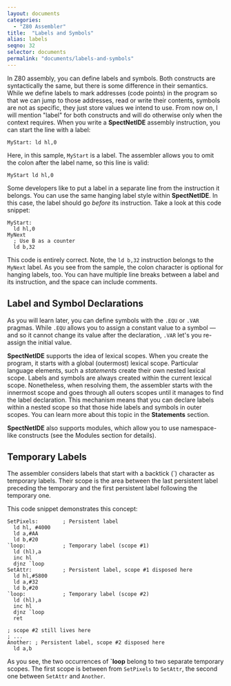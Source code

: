 ```yaml
---
layout: documents
categories: 
  - "Z80 Assembler"
title:  "Labels and Symbols"
alias: labels
seqno: 32
selector: documents
permalink: "documents/labels-and-symbols"
---
```


In Z80 assembly, you can define labels and symbols. Both constructs are syntactically the same, but there is some difference in their semantics. While we define labels to mark addresses (code points) in the program so that we can jump to those addresses, read or write their contents, symbols are not as specific, they just store values we intend to use.
From now on, I will mention "label" for both constructs and will do otherwise only when the context requires.
When you write a __SpectNetIDE__ assembly instruction, you can start the line with a label:

```
MyStart: ld hl,0
```

Here, in this sample, `MyStart` is a label. The assembler allows you to omit the colon after the label name, so this line is valid:

```
MyStart ld hl,0
```

Some developers like to put a label in a separate line from the instruction it belongs. You can use the same hanging label style within __SpectNetIDE__. In this case, the label should go _before_ its instruction. Take a look at this code snippet:

```
MyStart:
  ld hl,0
MyNext
  ; Use B as a counter
  ld b,32
```

This code is entirely correct. Note, the `ld b,32` instruction belongs to the `MyNext` label. As you see from the sample, the colon character is optional for hanging labels, too. You can have multiple line breaks between a label and its instruction, and the space can include comments.

## Label and Symbol Declarations

As you will learn later, you can define symbols with the `.EQU` or `.VAR` pragmas. While `.EQU` allows you to assign a constant value to a symbol &mdash; and so it cannot change its value after the declaration, `.VAR` let's you re-assign the initial value.

__SpectNetIDE__ supports the idea of lexical scopes. When you create the program, it starts with a global (outermost) lexical scope. Particular language elements, such a _statements_ create their own nested lexical scope. Labels and symbols are always created within the current lexical scope. Nonetheless, when resolving them, the assembler starts with the innermost scope and goes through all outers scopes until it manages to find the label declaration.
This mechanism means that you can declare labels within a nested scope so that those hide labels and symbols in outer scopes.
You can learn more about this topic in the __Statements__ section.

__SpectNetIDE__ also supports modules, which allow you to use namespace-like constructs (see the Modules section for details).

## Temporary Labels

The assembler considers labels that start with a backtick (`) character as temporary labels. Their scope is the area between the last persistent label preceding the temporary and the first persistent label following the temporary one.

This code snippet demonstrates this concept:

```
SetPixels:        ; Persistent label
  ld hl, #4000
  ld a,#AA
  ld b,#20
`loop:            ; Temporary label (scope #1)
  ld (hl),a
  inc hl
  djnz `loop
SetAttr:          ; Persistent label, scope #1 disposed here
  ld hl,#5800
  ld a,#32
  ld b,#20
`loop:            ; Temporary label (scope #2)
  ld (hl),a
  inc hl
  djnz `loop
  ret

; scope #2 still lives here
; ...
Another: ; Persistent label, scope #2 disposed here
  ld a,b
```

As you see, the two occurrences of __\`loop__  belong to two separate temporary scopes. The first scope is between from `SetPixels` to `SetAttr`, the second one between `SetAttr` and `Another`.


